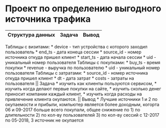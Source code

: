 # Проект по определению выгодного источника трафика


Структура данных | Задача | Вывод
--- | --- | ---
Таблицы с визитами: * device - тип устройства с которого заходил пользователь * end_ts - дата конеца сессии * source_id - номер источника откуда пришел клиент * start_ts - дата начала сессии * uid - уникальный номер пользователя
Таблицы с покупками: * buy_ts - время покупки * revenue - выручка по пользователю * uid - уникальный номер пользователя
Таблицы с затратами: * source_id - номер источника откуда пришел клиент * dt - дата затрат * costs - затраты на пользователя || Задача * изучить как клиенты пользуются сервисом, * изучить когда делают первые покупки на сайте, * изучить сколько денег приносит компании каждый клиент, * изучить когда расходы на привлечение клиента окупаются. || Вывод * Лучшие источники 1 и 2 по окупаемости и прибыли, компьютер является более доходным, когорта 06 и 09-2017 больше всего покупали, общее снижение по 1) по длительности 2) по кол-ву пользователей 3) по кол-ву сессий с 12-2017 по 05-2018, 3 источник не окупается
